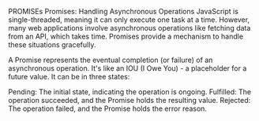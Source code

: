 PROMISEs
Promises: Handling Asynchronous Operations
JavaScript is single-threaded, meaning it can only execute one task at a time. However, many web applications involve asynchronous operations like fetching data from an API, which takes time. Promises provide a mechanism to handle these situations gracefully.

A Promise represents the eventual completion (or failure) of an asynchronous operation. It's like an IOU (I Owe You) - a placeholder for a future value. It can be in three states:

Pending: The initial state, indicating the operation is ongoing.
Fulfilled: The operation succeeded, and the Promise holds the resulting value.
Rejected: The operation failed, and the Promise holds the error reason.

